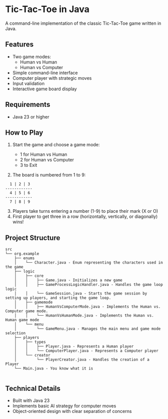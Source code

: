# Tic-Tac-Toe in Java

A command-line implementation of the classic Tic-Tac-Toe game written in Java.

## Features

- Two game modes:
    - Human vs Human
    - Human vs Computer
- Simple command-line interface
- Computer player with strategic moves
- Input validation
- Interactive game board display

## Requirements

- Java 23 or higher


## How to Play

1. Start the game and choose a game mode:
    - 1 for Human vs Human
    - 2 for Human vs Computer
    - 3 to Exit

2. The board is numbered from 1 to 9:
```
  1 | 2 | 3  
------------
  4 | 5 | 6  
------------
  7 | 8 | 9  
```

3. Players take turns entering a number (1-9) to place their mark (X or O)
4. First player to get three in a row (horizontally, vertically, or diagonally) wins!

## Project Structure

```
src
└── org.example
    ├── enums
    │    └── Character.java - Enum representing the characters used in the game
    ├── logic
    │    ├── core
    │    │    ├── Game.java - Initializes a new game
    │    │    ├── GameProcessLogicHandler.java - Handles the game loop logic
    │    │    └── GameSession.java - Starts the game session by setting up players, and starting the game loop.
    │    ├── gamemode
    │    │    ├── HumanVsComputerMode.java - Implements the Human vs. Computer game mode.
    │    │    └── HumanVsHumanMode.java - Implements the Human vs. Human game mode
    │    └── menu
    │         └── GameMenu.java - Manages the main menu and game mode selection
    ├── players
    │    ├── types
    │    │    ├── Player.java - Represents a Human player
    │    │    └── ComputerPlayer.java - Represents a Computer player
    │    └── creator
    │         └── PlayerCreator.java - Handles the creation of a Player
    └── Main.java - You know what it is
   

```

## Technical Details

- Built with Java 23
- Implements basic AI strategy for computer moves
- Object-oriented design with clear separation of concerns

